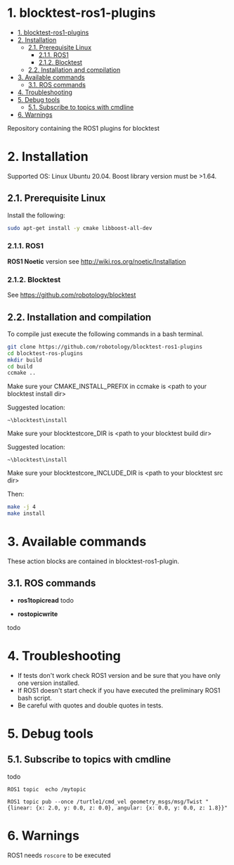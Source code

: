 # 1. blocktest-ros1-plugins


- [1. blocktest-ros1-plugins](#1-blocktest-ros1-plugins)
- [2. Installation](#2-installation)
  - [2.1. Prerequisite Linux](#21-prerequisite-linux)
    - [2.1.1. ROS1](#211-ros1)
    - [2.1.2. Blocktest](#212-blocktest)
  - [2.2. Installation and compilation](#22-installation-and-compilation)
- [3. Available commands](#3-available-commands)
  - [3.1. ROS commands](#31-ros-commands)
- [4. Troubleshooting](#4-troubleshooting)
- [5. Debug tools](#5-debug-tools)
  - [5.1. Subscribe to topics with cmdline](#51-subscribe-to-topics-with-cmdline)
- [6. Warnings](#6-warnings)


Repository containing the ROS1 plugins for blocktest


# 2. Installation

Supported OS: Linux Ubuntu 20.04.
Boost library version must be >1.64.


## 2.1. Prerequisite Linux

Install the following:
```bash
sudo apt-get install -y cmake libboost-all-dev
```

### 2.1.1. ROS1
**ROS1 Noetic** version see http://wiki.ros.org/noetic/Installation

### 2.1.2. Blocktest
See https://github.com/robotology/blocktest


## 2.2. Installation and compilation

To compile just execute the following commands in a bash
terminal.
```bash
git clone https://github.com/robotology/blocktest-ros1-plugins     
cd blocktest-ros-plugins
mkdir build
cd build
ccmake ..
```
Make sure your CMAKE_INSTALL_PREFIX in ccmake is \<path to your blocktest install dir\>

Suggested location:
```
~\blocktest\install
```

Make sure your blocktestcore_DIR is \<path to your blocktest build dir\>

Suggested location:
```
~\blocktest\install
```

Make sure your blocktestcore_INCLUDE_DIR is \<path to your blocktest src dir\>



Then:

```bash
make -j 4
make install
```

# 3. Available commands
These action blocks are contained in blocktest-ros1-plugin.

## 3.1. ROS commands

-   **ros1topicread**
todo

-   **rostopicwrite**

todo


# 4. Troubleshooting

- If tests don't work check ROS1 version and be sure that you have only one version installed.
- If ROS1 doesn't start check if you have executed the preliminary ROS1 bash script.
- Be careful with quotes and double quotes in tests.

# 5. Debug tools

## 5.1. Subscribe to topics with cmdline

todo

`ROS1 topic  echo /mytopic`

`ROS1 topic pub --once /turtle1/cmd_vel geometry_msgs/msg/Twist "{linear: {x: 2.0, y: 0.0, z: 0.0}, angular: {x: 0.0, y: 0.0, z: 1.8}}"`

# 6. Warnings

ROS1 needs `roscore` to be executed